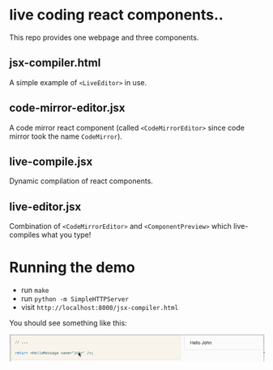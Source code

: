 # live coding react components..

This repo provides one webpage and three components.

## jsx-compiler.html

A simple example of `<LiveEditor>` in use.

## code-mirror-editor.jsx

A code mirror react component (called `<CodeMirrorEditor>` since code mirror took the name `CodeMirror`).

## live-compile.jsx

Dynamic compilation of react components.

## live-editor.jsx

Combination of `<CodeMirrorEditor>` and `<ComponentPreview>` which live-compiles what you type!

# Running the demo

* run `make`
* run `python -m SimpleHTTPServer`
* visit `http://localhost:8000/jsx-compiler.html`

You should see something like this:

![](live-editor.gif)
